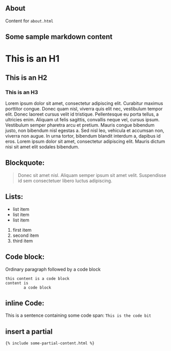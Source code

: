 
## About

Content for `about.html`



Some sample markdown content
----------------------------

# This is an H1

## This is an H2

### This is an H3

Lorem ipsum dolor sit amet, consectetur adipiscing elit. Curabitur maximus porttitor congue. Donec quam nisl, viverra quis elit nec, vestibulum tempor elit. Donec laoreet cursus velit id tristique. Pellentesque eu porta tellus, a ultricies enim. Aliquam ut felis sagittis, convallis neque vel, cursus ipsum. Vestibulum semper pharetra arcu et pretium. Mauris congue bibendum justo, non bibendum nisl egestas a. Sed nisl leo, vehicula et accumsan non, viverra non augue. In urna tortor, bibendum blandit interdum a, dapibus id eros. Lorem ipsum dolor sit amet, consectetur adipiscing elit. Mauris dictum nisi sit amet elit sodales bibendum.

## Blockquote:
> Donec sit amet nisl. Aliquam semper ipsum sit amet velit. Suspendisse
id sem consectetuer libero luctus adipiscing.

## Lists:
- list item
- list item
- list item

1. first item
2. second item
3. third item

## Code block:

Ordinary paragraph followed by a code block

	this content is a code block
	content is 
			a code block

## inline Code:
This is a sentence containing some code span: `This is the code bit`

## insert a partial

	{% include some-partial-content.html %}




